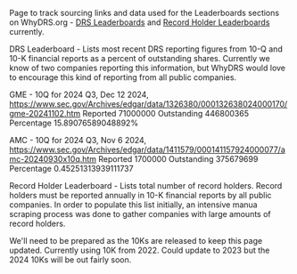 Page to track sourcing links and data used for the Leaderboards sections on WhyDRS.org - [DRS Leaderboards](https://www.whydrs.org/drs-leaderboards) and [Record Holder Leaderboards](https://www.whydrs.org/record-holder-leaderboard) currently.

DRS Leaderboard - Lists most recent DRS reporting figures from 10-Q and 10-K financial reports as a percent of outstanding shares. Currently we know of two companies reporting this information, but WhyDRS would love to encourage this kind of reporting from all public companies.

GME - 10Q for 2024 Q3, Dec 12 2024, https://www.sec.gov/Archives/edgar/data/1326380/000132638024000170/gme-20241102.htm
Reported 71000000 
Outstanding 446800365
Percentage 15.89076589048892%

AMC - 10Q for 2024 Q3, Nov 6 2024, https://www.sec.gov/Archives/edgar/data/1411579/000141157924000077/amc-20240930x10q.htm
Reported 1700000
Outstanding 375679699
Percentage 0.45251313939111737

Record Holder Leaderboard - Lists total number of record holders. Record holders must be reported annually in 10-K financial reports by all public companies. In order to populate this list initially, an intensive manua scraping process was done to gather companies with large amounts of record holders. 

We'll need to be prepared as the 10Ks are released to keep this page updated. Currently using 10K from 2022. Could update to 2023 but the 2024 10Ks will be out fairly soon.
